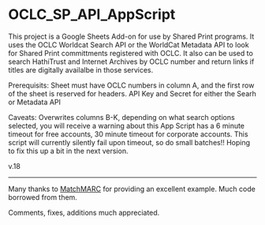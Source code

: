 # OCLC_SP_API_AppScript

This project is a Google Sheets Add-on for use by Shared Print programs. It uses the OCLC Worldcat Search API or the WorldCat Metadata API to look for Shared Print committments registered with OCLC. It also can be used to search HathiTrust and Internet Archives by OCLC number and return links if titles are digitally availalbe in those services. 

Prerequisits:
Sheet must have OCLC numbers in column A, and the first row of the sheet is reserved for headers.
API Key and Secret for either the Searh or Metadata API

Caveats:
Overwrites columns B-K, depending on what search options selected, you will receive a warning about this
App Script has a 6 minute timeout for free accounts, 30 minute timeout for corporate accounts. This script will currently silently fail upon timeout, so do small batches!!
Hoping to fix this up a bit in the next version. 

v.18

---
Many thanks to [MatchMARC](https://github.com/suranofsky/tech-services-g-sheets-addon) for providing an excellent example. Much code borrowed from them.  

Comments, fixes, additions much appreciated.
